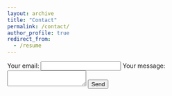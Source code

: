 ```yaml
---
layout: archive
title: "Contact"
permalink: /contact/
author_profile: true
redirect_from:
  - /resume
---
```


<!-- modify this form HTML and place wherever you want your form -->
<form
  action="https://formspree.io/f/mbjwjyqq"
  method="POST"
>
  <label>
    Your email:
    <input type="email" name="_replyto">
  </label>
  <label>
    Your message:
    <textarea name="message"></textarea>
  </label>
  <!-- your other form fields go here -->
  <button type="submit">Send</button>
</form>
